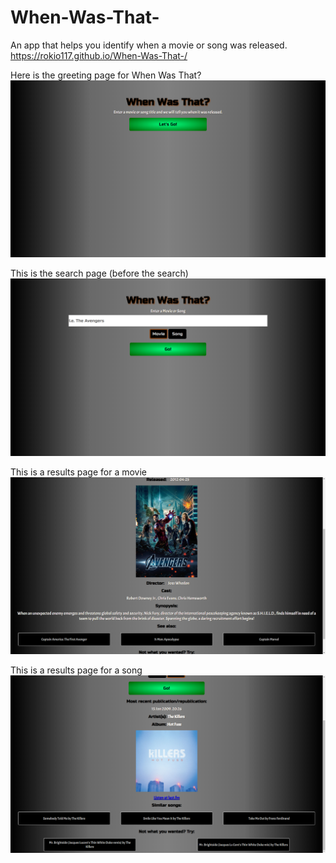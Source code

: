 # When-Was-That-
An app that helps you identify when a movie or song was released.
https://rokio117.github.io/When-Was-That-/

Here is the greeting page for When Was That?
![When Was That? Greeting Screen](/pictures/When-was-that-1.png)

This is the search page (before the search)
![When Was That Search Page](/pictures/When-was-that-2.png)

This is a results page for a movie
![When Was That Search Page](/pictures/When-was-that-3.png)

This is a results page for a song
![When Was That Search Page](/pictures/When-Was-That-4.png)
